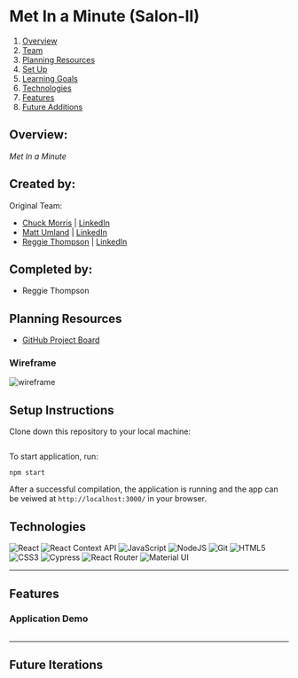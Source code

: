 # Met In a Minute (Salon-II)

1. [Overview](#overview)
2. [Team](#create-by)
3. [Planning Resources](#planning-resources)
4. [Set Up](#setup-instructions)
5. [Learning Goals](#learning-goals)
6. [Technologies](#technologies)
7. [Features](#features)
8. [Future Additions](#future-iterations)


## Overview:
_Met In a Minute_

## Created by:
Original Team:
- [Chuck Morris](https://github.com/percworld) | [LinkedIn](https://www.linkedin.com/in/chuck-morris-56819918/)
- [Matt Umland](https://github.com/mattumland) | [LinkedIn](https://www.linkedin.com/in/matt-umland-he-him-4264455b/)
- [Reggie Thompson](https://github.com/rdtho2525) | [LinkedIn](https://www.linkedin.com/in/reggie-thompson-136979137/)

## Completed by:
- Reggie Thompson

## Planning Resources

* [GitHub Project Board]()

### Wireframe

![wireframe]()


## Setup Instructions


Clone down this repository to your local machine:

```

```

To start application, run:

```
npm start
```

After a successful compilation, the application is running and the app can be veiwed at `http://localhost:3000/` in your browser.


## Technologies

<img alt="React" src="https://img.shields.io/badge/react%20-%2320232a.svg?&style=for-the-badge&logo=react&logoColor=%2361DAFB"/>
<img alt="React Context API" src='https://img.shields.io/badge/React-Context%20API-teal'/>
<img alt="JavaScript" src="https://img.shields.io/badge/javascript%20-%23323330.svg?&style=for-the-badge&logo=javascript&logoColor=%23F7DF1E"/>
<img alt="NodeJS" src="https://img.shields.io/badge/node.js%20-%2343853D.svg?&style=for-the-badge&logo=node.js&logoColor=white"/>
<img alt="Git" src="https://img.shields.io/badge/git%20-%23F05033.svg?&style=for-the-badge&logo=git&logoColor=white"/>
<img alt="HTML5" src="https://img.shields.io/badge/html5%20-%23E34F26.svg?&style=for-the-badge&logo=html5&logoColor=white"/>
<img alt="CSS3" src="https://img.shields.io/badge/css3%20-%231572B6.svg?&style=for-the-badge&logo=css3&logoColor=white"/>
<img alt="Cypress" src='https://img.shields.io/badge/cypress%20-%23404d59.svg?&style=for-the-badge&logo=Cypress&logoColor=white'/>
<img alt="React Router" src='https://img.shields.io/badge/React_Router-CA4245?style=for-the-badge&logo=react-router&logoColor=white'/>
<img alt="Material UI" src='https://img.shields.io/badge/Material--UI-0081CB?style=for-the-badge&logo=material-ui&logoColor=white'/>


---
## Features



### Application Demo
![]()



---
## Future Iterations

